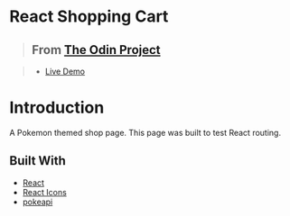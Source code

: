 # React Shopping Cart

> ## From [The Odin Project](https://www.theodinproject.com/paths/full-stack-javascript/courses/javascript/lessons/shopping-cart)

> - [Live Demo](https://chamara-wijepala.github.io/shopping-cart/)

# Introduction

A Pokemon themed shop page. This page was built to test React routing.

## Built With
* [React](https://reactjs.org/)
* [React Icons](https://react-icons.github.io/react-icons/)
* [pokeapi](https://pokeapi.co/)